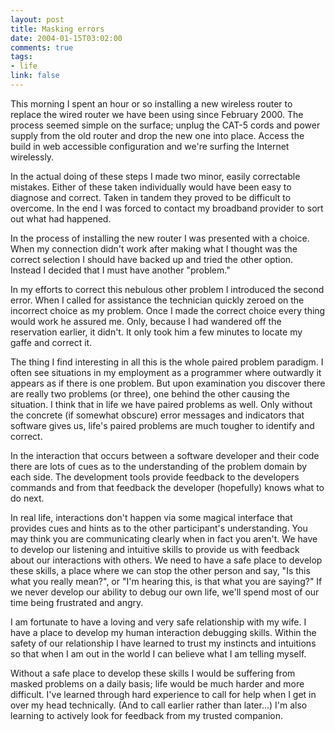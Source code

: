 ```yaml
--- 
layout: post
title: Masking errors
date: 2004-01-15T03:02:00
comments: true
tags:
- life
link: false
---
```

This morning I spent an hour or so installing a new wireless router to replace the wired router we have been using since February 2000. The process seemed simple on the surface; unplug the CAT-5 cords and power supply from the old router and drop the new one into place. Access the build in web accessible configuration and we're surfing the Internet wirelessly.

In the actual doing of these steps I made two minor, easily correctable mistakes. Either of these taken individually would have been easy to diagnose and correct. Taken in tandem they proved to be difficult to overcome. In the end I was forced to contact my broadband provider to sort out what had happened.

In the process of installing the new router I was presented with a choice. When my connection didn't work after making what I thought was the correct selection I should have backed up and tried the other option. Instead I decided that I must have another "problem."

In my efforts to correct this nebulous other problem I introduced the second error. When I called for assistance the technician quickly zeroed on the incorrect choice as my problem. Once I made the correct choice every thing would work he assured me. Only, because I had wandered off the reservation earlier, it didn't. It only took him a few minutes to locate my gaffe and correct it.

The thing I find interesting in all this is the whole paired problem paradigm. I often see situations in my employment as a programmer where outwardly it appears as if there is one problem. But upon examination you discover there are really two problems (or three), one behind the other causing the situation. I think that in life we have paired problems as well. Only without the concrete (if somewhat obscure) error messages and indicators that software gives us, life's paired problems are much tougher to identify and correct.

In the interaction that occurs between a software developer and their code there are lots of cues as to the understanding of the problem domain by each side. The development tools provide feedback to the developers commands and from that feedback the developer (hopefully) knows what to do next.

In real life, interactions don't happen via some magical interface that provides cues and hints as to the other participant's understanding. You may think you are communicating clearly when in fact you aren't. We have to develop our listening and intuitive skills to provide us with feedback about our interactions with others. We need to have a safe place to develop these skills, a place where we can stop the other person and say, "Is this what you really mean?", or "I'm hearing this, is that what you are saying?" If we never develop our ability to debug our own life, we'll spend most of our time being frustrated and angry.

I am fortunate to have a loving and very safe relationship with my wife. I have a place to develop my human interaction debugging skills. Within the safety of our relationship I have learned to trust my instincts and intuitions so that when I am out in the world I can believe what I am telling myself.

Without a safe place to develop these skills I would be suffering from masked problems on a daily basis; life would be much harder and more difficult. I've learned through hard experience to call for help when I get in over my head technically. (And to call earlier rather than later...) I'm also learning to actively look for feedback from my trusted companion.
